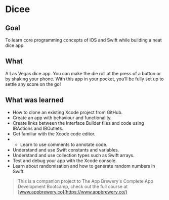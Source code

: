 # Dicee

## Goal

To learn core programming concepts of iOS and Swift while building a neat dice app.

## What

A Las Vegas dice app. You can make the die roll at the press of a button or by shaking your phone. With this app in your pocket, you’ll be fully set up to settle any score on the go!


## What was learned

* How to clone an existing Xcode project from GitHub.
* Create an app with behaviour and functionality.
* Create links between the Interface Builder files and code using IBActions and IBOutlets.
* Get familiar with the Xcode code editor.
* * Learn to use comments to annotate code.
* Understand and use Swift constants and variables.
* Understand and use collection types such as Swift arrays.
* Test and debug your app with the Xcode console.
* Learn about randomisation and how to generate random numbers in Swift.



>This is a companion project to The App Brewery's Complete App Development Bootcamp, check out the full course at [www.appbrewery.co](https://www.appbrewery.co/)


